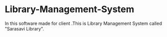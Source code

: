 # Library-Management-System
In this software made for client .This is Library Management System called "Sarasavi Library".
